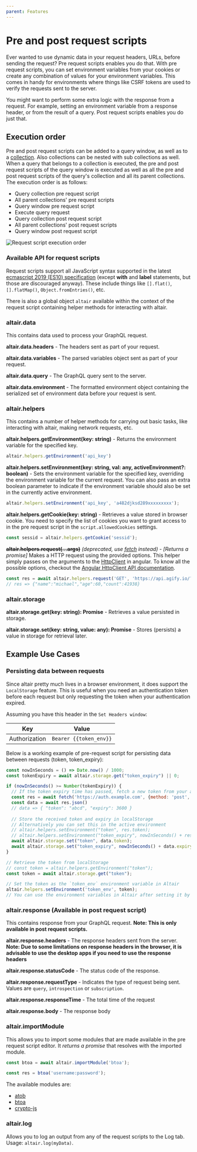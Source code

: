 ```yaml
---
parent: Features
---
```


# Pre and post request scripts

Ever wanted to use dynamic data in your request headers, URLs, before sending the request? Pre request scripts enables you do that. With pre request scripts, you can set environment variables from your cookies or create any combination of values for your environment variables. This comes in handy for environments where things like CSRF tokens are used to verify the requests sent to the server.

You might want to perform some extra logic with the response from a request. For example, setting an environment variable from a response header, or from the result of a query. Post request scripts enables you do just that.

## Execution order

Pre and post request scripts can be added to a query window, as well as to a [collection](/docs/features/collections).
Also collections can be nested with sub collections as well. When a query that belongs to a collection is executed, the pre and post request scripts of the query window is executed as well as all the pre and post request scripts of the query's collection and all its parent collections. The execution order is as follows:

- Query collection pre request script
- All parent collections' pre request scripts
- Query window pre request script
- Execute query request
- Query collection post request script
- All parent collections' post request scripts
- Query window post request script

![Request script execution order](/assets/img/docs/request-script-execution-order.png)

### Available API for request scripts

Request scripts support all JavaScript syntax supported in the latest [ecmascript 2019 (ES10) specification](https://tc39.es/ecma262/) (except **with** and **label** statements, but those are discouraged anyway). These include things like `[].flat()`, `[].flatMap()`, `Object.fromEntries()`, etc.

There is also a global object `altair` available within the context of the request script containing helper methods for interacting with altair.

### altair.data

This contains data used to process your GraphQL request.

**altair.data.headers** - The headers sent as part of your request.

**altair.data.variables** - The parsed variables object sent as part of your request.

**altair.data.query** - The GraphQL query sent to the server.

**altair.data.environment** - The formatted environment object containing the serialized set of environment data before your request is sent.

### altair.helpers

This contains a number of helper methods for carrying out basic tasks, like interacting with altair, making network requests, etc.

**altair.helpers.getEnvironment(key: string)** - Returns the environment variable for the specified key.

```js
altair.helpers.getEnvironment('api_key')
```

**altair.helpers.setEnvironment(key: string, val: any, activeEnvironment?: boolean)** - Sets the environment variable for the specified key, overriding the environment variable for the current request. You can also pass an extra boolean parameter to indicate if the environment variable should also be set in the currently active environment.

```js
altair.helpers.setEnvironment('api_key', 'a482djksd289xxxxxxxxx');
```

**altair.helpers.getCookie(key: string)** - Retrieves a value stored in browser cookie. You need to specify the list of cookies you want to grant access to in the pre request script in the `script.allowedCookies` settings.

```js
const sessid = altair.helpers.getCookie('sessid');
```

**~~altair.helpers.request(...args)~~** _(deprecated, use [fetch](https://developer.mozilla.org/en-US/docs/Web/API/Fetch_API/Using_Fetch) instead)_ - _[Returns a promise]_ Makes a HTTP request using the provided options. This helper simply passes on the arguments to the [HttpClient](https://angular.io/guide/http#httpclient) in angular. To know all the possible options, checkout the [Angular HttpClient API documentation](https://angular.io/api/common/http/HttpClient#request).

```js
const res = await altair.helpers.request('GET', 'https://api.agify.io/?name=michael');
// res => {"name":"michael","age":60,"count":41938}
```

### altair.storage

**altair.storage.get(key: string): Promise<any>** - Retrieves a value persisted in storage.

**altair.storage.set(key: string, value: any): Promise<void>** - Stores (persists) a value in storage for retrieval later.

## Example Use Cases

### Persisting data between requests

Since altair pretty much lives in a browser environment, it does support the `LocalStorage` feature. This is useful when you need an authentication token before each request but only requesting the token when your authentication expired.

Assuming you have this header in the `Set Headers window`:

| Key           | Value                  |
| ------------- | ---------------------- |
| Authorization | `Bearer {{token_env}}` |

Below is a working example of pre-request script for persisting data between requests (token, token_expiry):

```js
const nowInSeconds = () => Date.now() / 1000;
const tokenExpiry = await altair.storage.get("token_expiry") || 0;

if (nowInSeconds() >= Number(tokenExpiry)) {
  // If the token expiry time has passed, fetch a new token from your auth server again (take note of the await)
  const res = await fetch('https://auth.example.com', {method: 'post', headers: { /* auth payload */ }})
  const data = await res.json()
  // data => { "token": "abcd", "expiry": 3600 }
  
  // Store the received token and expiry in localStorage
  // Alternatively you can set this in the active environment
  // altair.helpers.setEnvironment("token", res.token);
  // altair.helpers.setEnvironment("token_expiry", nowInSeconds() + res.expiry);
  await altair.storage.set("token", data.token);
  await altair.storage.set("token_expiry", nowInSeconds() + data.expiry);
}

// Retrieve the token from localStorage
// const token = altair.helpers.getEnvironment("token");
const token = await altair.storage.get("token");

// Set the token as the `token_env` environment variable in Altair
altair.helpers.setEnvironment('token_env', token);
// You can use the environment variables in Altair after setting it by following this blog post: https://sirmuel.design/altair-becomes-environment-friendly-%EF%B8%8F-f9b4e9ef887c
```


### altair.response (Available in post request script)

This contains response from your GraphQL request. **Note: This is only available in post request scripts.**

**altair.response.headers** - The response headers sent from the server. **Note: Due to some limitations on response headers in the browser, it is advisable to use the desktop apps if you need to use the response headers**

**altair.response.statusCode** - The status code of the response.

**altair.response.requestType** - Indicates the type of request being sent. Values are `query`, `introspection` or `subscription`.

**altair.response.responseTime** - The total time of the request

**altair.response.body** - The response body

### altair.importModule

This allows you to import some modules that are made available in the pre request script editor. It *returns a promise* that resolves with the imported module.

```js
const btoa = await altair.importModule('btoa');

const res = btoa('username:password');
```

The available modules are:

- [atob](https://www.npmjs.com/package/abab)
- [btoa](https://www.npmjs.com/package/abab)
- [crypto-js](https://www.npmjs.com/package/crypto-js)

### altair.log

Allows you to log an output from any of the request scripts to the Log tab. Usage: `altair.log(myData)`.

